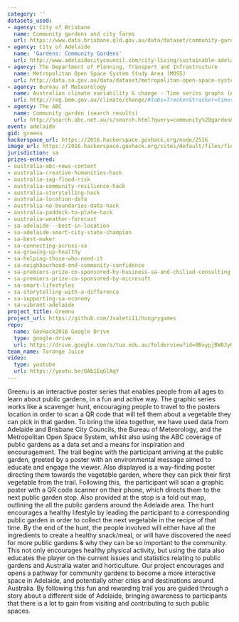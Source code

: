 ```yaml
---
category: ''
datasets_used:
- agency: City of Brisbane
  name: Community gardens and city farms
  url: https://www.data.brisbane.qld.gov.au/data/dataset/community-gardens-city-farms
- agency: City of Adelaide
  name: 'Gardens: Community Gardens'
  url: http://www.adelaidecitycouncil.com/city-living/sustainable-adelaide/gardens
- agency: The Department of Planning, Transport and Infrastructure
  name: Metropolitan Open Space System Study Area (MOSS)
  url: http://data.sa.gov.au/data/dataset/metropolitan-open-space-system
- agency: Bureau of Meteorology
  name: Australian climate variability & change - Time series graphs (Annual mean temperature anomaly - Australia (1910-2015))
  url: http://reg.bom.gov.au/climate/change/#tabs=Tracker&tracker=timeseries
- agency: The ABC
  name: Community garden (search results)
  url: http://search.abc.net.au/s/search.html?query=community%20garden&collection=abcall_meta&form=simple
event: adelaide
gid: greenu
hackerspace_url: https://2016.hackerspace.govhack.org/node/2516
image_url: https://2016.hackerspace.govhack.org/sites/default/files/field/image/logo-01.jpg
jurisdiction: sa
prizes-entered:
- australia-abc-news-content
- australia-creative-humanities-hack
- australia-iag-flood-risk
- australia-community-resilience-hack
- australia-storytelling-hack
- australia-location-data
- australia-no-boundaries-data-hack
- australia-paddock-to-plate-hack
- australia-weather-forecast
- sa-adelaide---best-in-location
- sa-adelaide-smart-city-state-champion
- sa-best-maker
- sa-connecting-across-sa
- sa-growing-up-healthy
- sa-helping-those-who-need-it
- sa-neighbourhood-and-community-confidence
- sa-premiers-prize-co-sponsored-by-business-sa-and-chiliad-consulting
- sa-premiers-prize-co-sponsored-by-microsoft
- sa-smart-lifestyles
- sa-storytelling-with-a-difference
- sa-supporting-sa-economy
- sa-vibrant-adelaide
project_title: Greenu
project_url: https://github.com/Jvaleti11/hungrygames
repo:
  name: GovHack2016 Google Drive
  type: google-drive
  url: https://drive.google.com/a/tua.edu.au/folderview?id=0BxypjBW0JyQ8RU9IVDlydjJOS3c&usp=sharing
team_name: Torange Juice
video:
  type: youtube
  url: https://youtu.be/OAb1EqGlAqY
---
```


Greenu is an interactive poster series that enables people from all ages to learn about public gardens, in a fun and active way. The graphic series works like a scavenger hunt, encouraging people to travel to the posters location in order to scan a QR code that will tell them about a vegetable they can pick in that garden. To bring the idea together, we have used data from Adelaide and Brisbane City Councils, the Bureau of Meteorology, and the Metropolitan Open Space System, whilst also using the ABC coverage of public gardens as a data set and a means for inspiration and encouragement.
The trail begins with the participant arriving at the public garden, greeted by a poster with an environmental message aimed to educate and engage the viewer. Also displayed is a way-finding poster directing them towards the vegetable garden, where they can pick their first vegetable from the trail. Following this,  the participant will scan a graphic poster with a QR code scanner on their phone, which directs them to the next public garden stop. Also provided at the stop is a fold out map, outlining the all the public gardens around the Adelaide area.
The hunt encourages a healthy lifestyle by leading the participant to a corresponding public garden in order to collect the next vegetable in the recipe of that time. By the end of the hunt, the people involved will either have all the ingredients to create a healthy snack/meal, or will have discovered the need for more public gardens & why they can be so important to the community. This not only encourages healthy physical activity, but using the data also educates the player on the current issues and statistics relating to public gardens and Australia water and horticulture. Our project encourages and opens a pathway for community gardens to become a more interactive space in Adelaide, and potentially other cities and destinations around Australia.
By following this fun and rewarding trail you are guided through a story about a different side of Adelaide, bringing awareness to participants that there is a lot to gain from visiting and contributing to such public spaces.